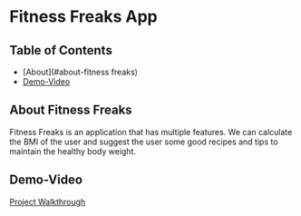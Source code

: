 # Fitness Freaks App

## Table of Contents
* [About](#about-fitness freaks)
* [Demo-Video](#Demo-Video)

## About Fitness Freaks
Fitness Freaks is an application that has multiple features. We can calculate the BMI of the user and suggest the user some good recipes and tips to maintain the healthy body weight.

## Demo-Video
[Project Walkthrough](https://youtu.be/Nu4lAOmi1BU)





